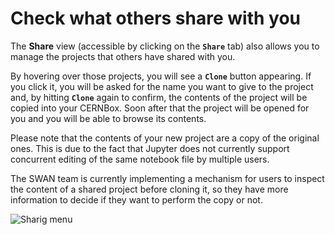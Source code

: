 # Check what others share with you

The **Share** view (accessible by clicking on the **`Share`** tab) also allows you to manage the projects that others have shared with you.

By hovering over those projects, you will see a **`Clone`** button appearing. If you click it, you will be asked for the name you want to give to the project and, by hitting **`Clone`** again to confirm, the contents of the project will be copied into your CERNBox. Soon after that the project will be opened for you and you will be able to browse its contents.

Please note that the contents of your new project are a copy of the original ones. This is due to the fact that Jupyter does not currently support concurrent editing of the same notebook file by multiple users.

The SWAN team is currently implementing a mechanism for users to inspect the content of a shared project before cloning it, so they have more information to decide if they want to perform the copy or not.

![][sharing_with_me]

[sharing_with_me]: ../images/sharing_with_me.png "Sharig menu"

